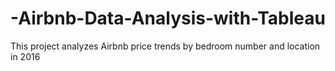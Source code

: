# -Airbnb-Data-Analysis-with-Tableau
This project analyzes Airbnb price trends by bedroom number and location in 2016
